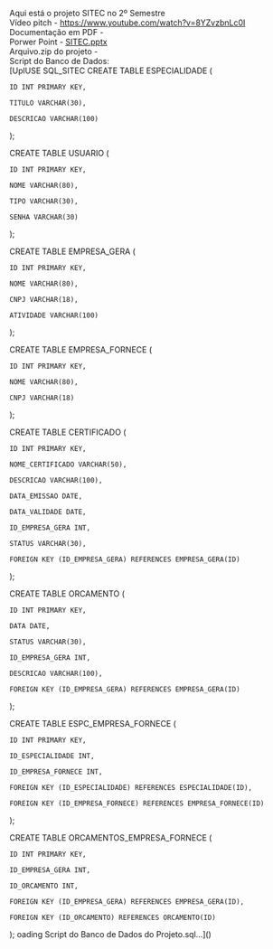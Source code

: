 Aqui está o projeto SITEC no 2º Semestre  
Vídeo pitch - https://www.youtube.com/watch?v=8YZvzbnLc0I  
Documentação em PDF -   
Porwer Point - [SITEC.pptx](https://github.com/user-attachments/files/18000031/SITEC.pptx)  
Arquivo.zip do projeto -   
Script do Banco de Dados:  
[UplUSE SQL_SITEC
CREATE TABLE ESPECIALIDADE ( 

    ID INT PRIMARY KEY, 

    TITULO VARCHAR(30), 

    DESCRICAO VARCHAR(100) 

); 

  

CREATE TABLE USUARIO ( 

    ID INT PRIMARY KEY, 

    NOME VARCHAR(80), 

    TIPO VARCHAR(30), 

    SENHA VARCHAR(30) 

); 

  

CREATE TABLE EMPRESA_GERA ( 

    ID INT PRIMARY KEY, 

    NOME VARCHAR(80), 

    CNPJ VARCHAR(18), 

    ATIVIDADE VARCHAR(100) 

); 

  

CREATE TABLE EMPRESA_FORNECE ( 

    ID INT PRIMARY KEY, 

    NOME VARCHAR(80), 

    CNPJ VARCHAR(18) 

); 

  

CREATE TABLE CERTIFICADO ( 

    ID INT PRIMARY KEY, 

    NOME_CERTIFICADO VARCHAR(50), 

    DESCRICAO VARCHAR(100), 

    DATA_EMISSAO DATE, 

    DATA_VALIDADE DATE, 

    ID_EMPRESA_GERA INT, 

    STATUS VARCHAR(30), 

    FOREIGN KEY (ID_EMPRESA_GERA) REFERENCES EMPRESA_GERA(ID) 

); 

  

  

CREATE TABLE ORCAMENTO ( 

    ID INT PRIMARY KEY, 

    DATA DATE, 

    STATUS VARCHAR(30), 

    ID_EMPRESA_GERA INT, 

    DESCRICAO VARCHAR(100), 

    FOREIGN KEY (ID_EMPRESA_GERA) REFERENCES EMPRESA_GERA(ID) 

); 

  

CREATE TABLE ESPC_EMPRESA_FORNECE ( 

    ID INT PRIMARY KEY, 

    ID_ESPECIALIDADE INT, 

    ID_EMPRESA_FORNECE INT, 

    FOREIGN KEY (ID_ESPECIALIDADE) REFERENCES ESPECIALIDADE(ID), 

    FOREIGN KEY (ID_EMPRESA_FORNECE) REFERENCES EMPRESA_FORNECE(ID) 

); 

  

CREATE TABLE ORCAMENTOS_EMPRESA_FORNECE ( 

    ID INT PRIMARY KEY, 

    ID_EMPRESA_GERA INT, 

    ID_ORCAMENTO INT, 

    FOREIGN KEY (ID_EMPRESA_GERA) REFERENCES EMPRESA_GERA(ID), 

    FOREIGN KEY (ID_ORCAMENTO) REFERENCES ORCAMENTO(ID) 

); oading Script do Banco de Dados do Projeto.sql…]()
